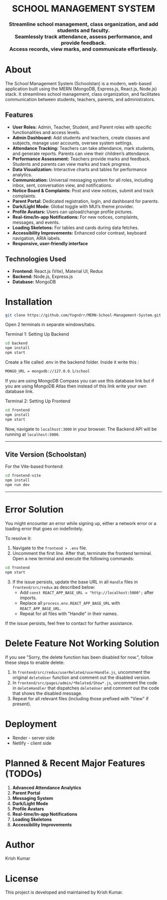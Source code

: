 
<h1 align="center">
    SCHOOL MANAGEMENT SYSTEM
</h1>

<h3 align="center">
Streamline school management, class organization, and add students and faculty.<br>
Seamlessly track attendance, assess performance, and provide feedback. <br>
Access records, view marks, and communicate effortlessly.
</h3>

# About

The School Management System (Schoolstan) is a modern, web-based application built using the MERN (MongoDB, Express.js, React.js, Node.js) stack. It streamlines school management, class organization, and facilitates communication between students, teachers, parents, and administrators.

## Features

- **User Roles:** Admin, Teacher, Student, and Parent roles with specific functionalities and access levels.
- **Admin Dashboard:** Add students and teachers, create classes and subjects, manage user accounts, oversee system settings.
- **Attendance Tracking:** Teachers can take attendance, mark students, and generate reports. Parents can view their children’s attendance.
- **Performance Assessment:** Teachers provide marks and feedback. Students and parents can view marks and track progress.
- **Data Visualization:** Interactive charts and tables for performance analytics.
- **Communication:** Universal messaging system for all roles, including inbox, sent, conversation view, and notifications.
- **Notice Board & Complaints:** Post and view notices, submit and track complaints.
- **Parent Portal:** Dedicated registration, login, and dashboard for parents.
- **Dark/Light Mode:** Global toggle with MUI’s theme provider.
- **Profile Avatars:** Users can upload/change profile pictures.
- **Real-time/In-app Notifications:** For new notices, complaints, messages, and events.
- **Loading Skeletons:** For tables and cards during data fetches.
- **Accessibility Improvements:** Enhanced color contrast, keyboard navigation, ARIA labels.
- **Responsive, user-friendly interface**

## Technologies Used

- **Frontend:** React.js (Vite), Material UI, Redux
- **Backend:** Node.js, Express.js
- **Database:** MongoDB

# Installation

```sh
git clone https://github.com/Yogndrr/MERN-School-Management-System.git
```
Open 2 terminals in separate windows/tabs.

Terminal 1: Setting Up Backend 
```sh
cd backend
npm install
npm start
```

Create a file called .env in the backend folder.
Inside it write this :

```sh
MONGO_URL = mongodb://127.0.0.1/school
```
If you are using MongoDB Compass you can use this database link but if you are using MongoDB Atlas then instead of this link write your own database link.

Terminal 2: Setting Up Frontend
```sh
cd frontend
npm install
npm start
```
Now, navigate to `localhost:3000` in your browser. 
The Backend API will be running at `localhost:5000`.

---

## Vite Version (Schoolstan)

For the Vite-based frontend:

```sh
cd frontend-vite
npm install
npm run dev
```

---

# Error Solution

You might encounter an error while signing up, either a network error or a loading error that goes on indefinitely.

To resolve it:

1. Navigate to the `frontend > .env` file.
2. Uncomment the first line. After that, terminate the frontend terminal. Open a new terminal and execute the following commands:
```sh
cd frontend
npm start
```
3. If the issue persists, update the base URL in all `Handle` files in `frontend/src/redux` as described below:
   - Add `const REACT_APP_BASE_URL = "http://localhost:5000";` after imports.
   - Replace all `process.env.REACT_APP_BASE_URL` with `REACT_APP_BASE_URL`.
   - Repeat for all files with "Handle" in their names.

If the issue persists, feel free to contact for further assistance.

# Delete Feature Not Working Solution

If you see "Sorry, the delete function has been disabled for now.", follow these steps to enable delete:

1. In `frontend/src/redux/userRelated/userHandle.js`, uncomment the original `deleteUser` function and comment out the disabled version.
2. In `frontend/src/pages/admin/*Related/Show*.js`, uncomment the code in `deleteHandler` that dispatches `deleteUser` and comment out the code that shows the disabled message.
3. Repeat for all relevant files (including those prefixed with "View" if present).

# Deployment
* Render - server side
* Netlify - client side

# Planned & Recent Major Features (TODOs)

1. **Advanced Attendance Analytics**
2. **Parent Portal**
3. **Messaging System**
4. **Dark/Light Mode**
5. **Profile Avatars**
6. **Real-time/In-app Notifications**
7. **Loading Skeletons**
8. **Accessibility Improvements**

# Author
Krish Kumar

# License
This project is developed and maintained by Krish Kumar.
